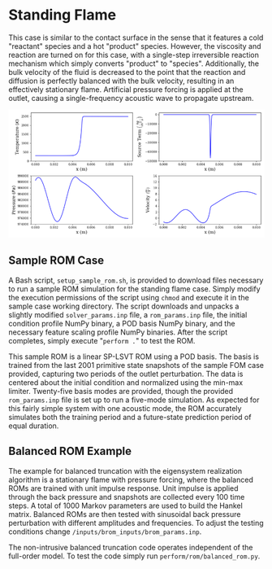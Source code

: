 # Standing Flame

This case is similar to the contact surface in the sense that it features a cold "reactant" species and a hot "product" species. However, the viscosity and reaction are turned on for this case, with a single-step irreversible reaction mechanism which simply converts "product" to "species". Additionally, the bulk velocity of the fluid is decreased to the point that the reaction and diffusion is perfectly balanced with the bulk velocity, resulting in an effectively stationary flame. Artificial pressure forcing is applied at the outlet, causing a single-frequency acoustic wave to propagate upstream.

![Standing flame](../../doc/images/standing_flame.png)

## Sample ROM Case

A Bash script, `setup_sample_rom.sh`, is provided to download files necessary to run a sample ROM simulation for the standing flame case. Simply modify the execution permissions of the script using `chmod` and execute it in the sample case working directory. The script downloads and unpacks a slightly modified `solver_params.inp` file, a `rom_params.inp` file, the initial condition profile NumPy binary, a POD basis NumPy binary, and the necessary feature scaling profile NumPy binaries. After the script completes, simply execute "`perform .`" to test the ROM.

This sample ROM is a linear SP-LSVT ROM using a POD basis. The basis is trained from the last 2001 primitive state snapshots of the sample FOM case provided, capturing two periods of the outlet perturbation. The data is centered about the initial condition and normalized using the min-max limiter. Twenty-five basis modes are provided, though the provided `rom_params.inp` file is set up to run a five-mode simulation. As expected for this fairly simple system with one acoustic mode, the ROM accurately simulates both the training period and a future-state prediction period of equal duration.

## Balanced ROM Example

The example for balanced truncation with the eigensystem realization algorithm is a stationary flame with pressure forcing, where the balanced ROMs are trained with unit impulse response. Unit impulse is applied through the back pressure and snapshots are collected every 100 time steps. A total of 1000 Markov parameters are used to build the Hankel matrix. Balanced ROMs are then tested with sinusoidal back pressure perturbation with different amplitudes and frequencies. To adjust the testing conditions change `/inputs/brom_inputs/brom_params.inp`. 

The non-intrusive balanced truncation code operates independent of the full-order model. To test the code simply run `perform/rom/balanced_rom.py`.


